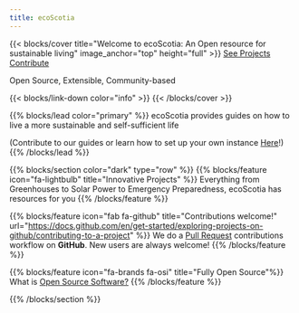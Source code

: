 ```yaml
---
title: ecoScotia
---
```


{{< blocks/cover title="Welcome to ecoScotia: An Open resource for sustainable living" image_anchor="top" height="full" >}}
<a class="btn btn-lg btn-primary me-3 mb-4" href="redesigned-enigma/blog/">
  See Projects <i class="fas fa-arrow-alt-circle-right ms-2"></i>
</a>
<a class="btn btn-lg btn-secondary me-3 mb-4" href="https://github.com/caelenm/redesigned-enigma">
  Contribute <i class="fab fa-github ms-2 "></i>
</a>
<p class="lead mt-5">Open Source, Extensible, Community-based</p>
{{< blocks/link-down color="info" >}}
{{< /blocks/cover >}}


{{% blocks/lead color="primary" %}}
ecoScotia provides guides on how to live a more sustainable and self-sufficient life

(Contribute to our guides or learn how to set up your own instance [Here](https://github.com/caelenm/redesigned-enigma)!)
{{% /blocks/lead %}}


{{% blocks/section color="dark" type="row" %}}
{{% blocks/feature icon="fa-lightbulb" title="Innovative Projects" %}}
Everything from Greenhouses to Solar Power to Emergency Preparedness, ecoScotia has resources for you
{{% /blocks/feature %}}


{{% blocks/feature icon="fab fa-github" title="Contributions welcome!" url="https://docs.github.com/en/get-started/exploring-projects-on-github/contributing-to-a-project" %}}
We do a [Pull Request](https://github.com/caelenm/redesigned-enigma/pulls) contributions workflow on **GitHub**. New users are always welcome!
{{% /blocks/feature %}}


{{% blocks/feature icon="fa-brands fa-osi" title="Fully Open Source"%}}
What is [Open Source Software?](https://www.redhat.com/en/topics/open-source/what-is-open-source)
{{% /blocks/feature %}}



{{% /blocks/section %}}


